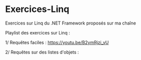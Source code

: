 # Exercices-Linq
Exercices sur Linq du .NET Framework proposés sur ma chaîne

Playlist des exercices sur Linq : 

1/ Requêtes faciles : https://youtu.be/B2ymRjzi_vU

2/ Requêtes sur des listes d'objets : 
